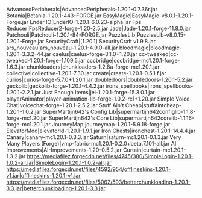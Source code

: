 AdvancedPeripherals|AdvancedPeripherals-1.20.1-0.7.36r.jar
Botania|Botania-1.20.1-443-FORGE.jar
EasyMagic|EasyMagic-v8.0.1-1.20.1-Forge.jar
Ender IO|EnderIO-1.20.1-6.0.23-alpha.jar
Fps Reducer|FpsReducer2-forge-1.20-2.5.jar
Jade|Jade-1.20.1-forge-11.8.0.jar
Patchouli|Patchouli-1.20.1-84-FORGE.jar
PuzzlesLib|PuzzlesLib-v8.0.15-1.20.1-Forge.jar
SecurityCraft|[1.20.1] SecurityCraft v1.9.8.jar
ars_nouveau|ars_nouveau-1.20.1-4.9.0-all.jar
bloodmagic|bloodmagic-1.20.1-3.3.2-44.jar
caelus|caelus-forge-3.1.0+1.20.jar
cc-tweaked|cc-tweaked-1.20.1-forge-1.109.5.jar
cccbridge|cccbridge-mc1.20.1-forge-1.6.3.jar
chunkloaders|chunkloaders-1.2.8a-forge-mc1.20.1.jar
collective|collective-1.20.1-7.30.jar
create|create-1.20.1-0.5.1.f.jar
curios|curios-forge-5.7.0+1.20.1.jar
doubledoors|doubledoors-1.20.1-5.2.jar
geckolib|geckolib-forge-1.20.1-4.4.2.jar
irons_spellbooks|irons_spellbooks-1.20.1-2.2.1.jar
Just Enough Items|jei-1.20.1-forge-15.3.0.1.jar
playerAnimator|player-animation-lib-forge-1.0.2-rc1+1.20.jar
Simple Voice Chat|voicechat-forge-1.20.1-2.5.2.jar
Stuff Ain't Cheap|stuffaintcheap-1.20.1-1.0.2.jar
SuperMartijn642's Config Lib|supermartijn642configlib-1.1.8-forge-mc1.20.jar
SuperMartijn642's Core Lib|supermartijn642corelib-1.1.16-forge-mc1.20.1.jar
JourneyMap|journeymap-1.20.1-5.9.18-forge.jar
ElevatorMod|elevatorid-1.20.1-1.9.1.jar
Iron Chests|ironchest-1.20.1-14.4.4.jar
Canary|canary-mc1.20.1-0.3.3.jar
Saturn|saturn-mc1.20.1-0.1.3.jar
Very Many Players (Forge)|vmp-fabric-mc1.20.1-0.2.0+beta.7.101-all.jar
AI Improvements|AI-Improvements-1.20-0.5.2.jar
Curtain|curtain-mc1.20.1-1.3.2.jar
https://mediafilez.forgecdn.net/files/4745/380/SimpleLogin-1.20.1-1.0.2-all.jar|SimpleLogin-1.20.1-1.0.2-all.jar
https://mediafilez.forgecdn.net/files/4592/954/offlineskins-1.20.1-v1.jar|offlineskins-1.20.1-v1.jar
https://mediafilez.forgecdn.net/files/5062/593/betterchunkloading-1.20.1-3.3.jar|betterchunkloading-1.20.1-3.3.jar

